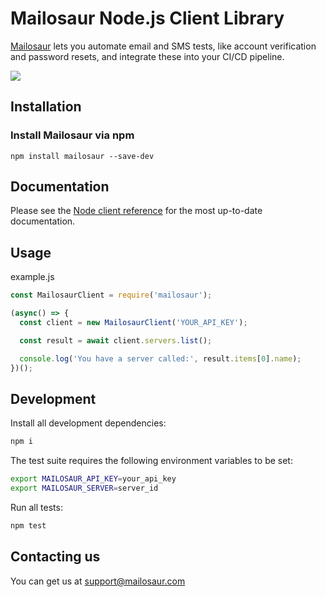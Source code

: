 # Mailosaur Node.js Client Library

[Mailosaur](https://mailosaur.com) lets you automate email and SMS tests, like account verification and password resets, and integrate these into your CI/CD pipeline.

[![](https://github.com/mailosaur/mailosaur-node/workflows/CI/badge.svg)](https://github.com/mailosaur/mailosaur-node/actions)

## Installation

### Install Mailosaur via npm

```
npm install mailosaur --save-dev
```

## Documentation

Please see the [Node client reference](https://mailosaur.com/docs/email-testing/nodejs/client-reference/) for the most up-to-date documentation.

## Usage

example.js

```js
const MailosaurClient = require('mailosaur');

(async() => {
  const client = new MailosaurClient('YOUR_API_KEY');

  const result = await client.servers.list();

  console.log('You have a server called:', result.items[0].name);
})();
```

## Development

Install all development dependencies:

```sh
npm i
```

The test suite requires the following environment variables to be set:

```sh
export MAILOSAUR_API_KEY=your_api_key
export MAILOSAUR_SERVER=server_id
```

Run all tests:

```sh
npm test
```

## Contacting us

You can get us at [support@mailosaur.com](mailto:support@mailosaur.com)
